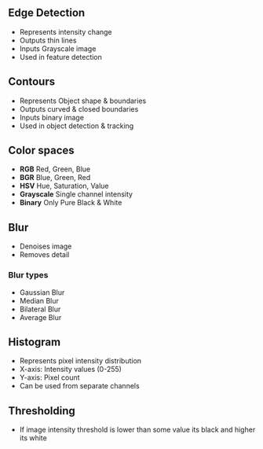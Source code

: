 ## Edge Detection

- Represents intensity change
- Outputs thin lines
- Inputs Grayscale image
- Used in feature detection

## Contours

- Represents Object shape & boundaries
- Outputs curved & closed boundaries
- Inputs binary image
- Used in object detection & tracking

## Color spaces

- **RGB** Red, Green, Blue
- **BGR** Blue, Green, Red
- **HSV** Hue, Saturation, Value
- **Grayscale** Single channel intensity
- **Binary** Only Pure Black & White

## Blur

- Denoises image
- Removes detail

### Blur types

- Gaussian Blur
- Median Blur
- Bilateral Blur
- Average Blur

## Histogram

- Represents pixel intensity distribution
- X-axis: Intensity values (0-255)
- Y-axis: Pixel count
- Can be used from separate channels

## Thresholding

- If image intensity threshold is lower than some value its black and higher its white
